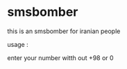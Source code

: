 # smsbomber
this is an smsbomber for iranian people




usage :






enter your number witth out +98 or 0 
